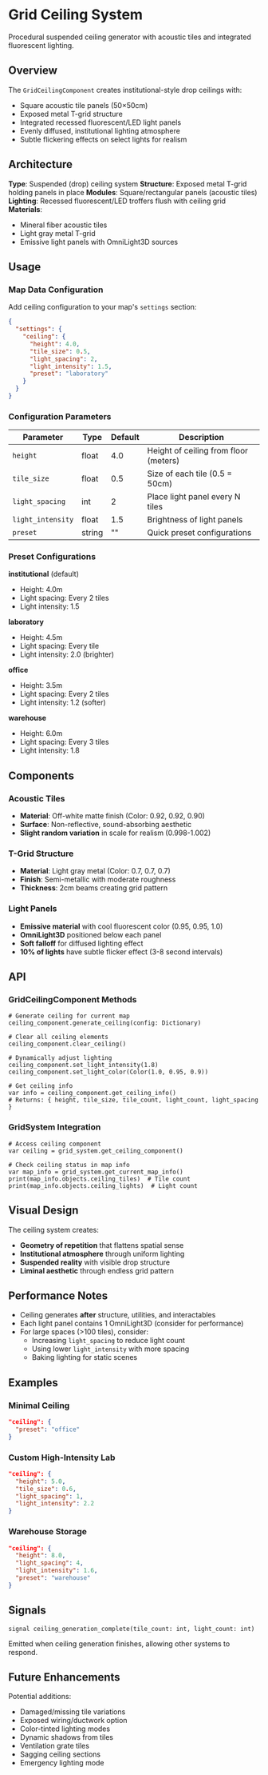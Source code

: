 # Grid Ceiling System

Procedural suspended ceiling generator with acoustic tiles and integrated fluorescent lighting.

## Overview

The `GridCeilingComponent` creates institutional-style drop ceilings with:
- Square acoustic tile panels (50×50cm)
- Exposed metal T-grid structure
- Integrated recessed fluorescent/LED light panels
- Evenly diffused, institutional lighting atmosphere
- Subtle flickering effects on select lights for realism

## Architecture

**Type**: Suspended (drop) ceiling system
**Structure**: Exposed metal T-grid holding panels in place
**Modules**: Square/rectangular panels (acoustic tiles)
**Lighting**: Recessed fluorescent/LED troffers flush with ceiling grid
**Materials**:
- Mineral fiber acoustic tiles
- Light gray metal T-grid
- Emissive light panels with OmniLight3D sources

## Usage

### Map Data Configuration

Add ceiling configuration to your map's `settings` section:

```json
{
  "settings": {
    "ceiling": {
      "height": 4.0,
      "tile_size": 0.5,
      "light_spacing": 2,
      "light_intensity": 1.5,
      "preset": "laboratory"
    }
  }
}
```

### Configuration Parameters

| Parameter | Type | Default | Description |
|-----------|------|---------|-------------|
| `height` | float | 4.0 | Height of ceiling from floor (meters) |
| `tile_size` | float | 0.5 | Size of each tile (0.5 = 50cm) |
| `light_spacing` | int | 2 | Place light panel every N tiles |
| `light_intensity` | float | 1.5 | Brightness of light panels |
| `preset` | string | "" | Quick preset configurations |

### Preset Configurations

**institutional** (default)
- Height: 4.0m
- Light spacing: Every 2 tiles
- Light intensity: 1.5

**laboratory**
- Height: 4.5m
- Light spacing: Every tile
- Light intensity: 2.0 (brighter)

**office**
- Height: 3.5m
- Light spacing: Every 2 tiles
- Light intensity: 1.2 (softer)

**warehouse**
- Height: 6.0m
- Light spacing: Every 3 tiles
- Light intensity: 1.8

## Components

### Acoustic Tiles
- **Material**: Off-white matte finish (Color: 0.92, 0.92, 0.90)
- **Surface**: Non-reflective, sound-absorbing aesthetic
- **Slight random variation** in scale for realism (0.998-1.002)

### T-Grid Structure
- **Material**: Light gray metal (Color: 0.7, 0.7, 0.7)
- **Finish**: Semi-metallic with moderate roughness
- **Thickness**: 2cm beams creating grid pattern

### Light Panels
- **Emissive material** with cool fluorescent color (0.95, 0.95, 1.0)
- **OmniLight3D** positioned below each panel
- **Soft falloff** for diffused lighting effect
- **10% of lights** have subtle flicker effect (3-8 second intervals)

## API

### GridCeilingComponent Methods

```gdscript
# Generate ceiling for current map
ceiling_component.generate_ceiling(config: Dictionary)

# Clear all ceiling elements
ceiling_component.clear_ceiling()

# Dynamically adjust lighting
ceiling_component.set_light_intensity(1.8)
ceiling_component.set_light_color(Color(1.0, 0.95, 0.9))

# Get ceiling info
var info = ceiling_component.get_ceiling_info()
# Returns: { height, tile_size, tile_count, light_count, light_spacing }
```

### GridSystem Integration

```gdscript
# Access ceiling component
var ceiling = grid_system.get_ceiling_component()

# Check ceiling status in map info
var map_info = grid_system.get_current_map_info()
print(map_info.objects.ceiling_tiles)  # Tile count
print(map_info.objects.ceiling_lights)  # Light count
```

## Visual Design

The ceiling system creates:
- **Geometry of repetition** that flattens spatial sense
- **Institutional atmosphere** through uniform lighting
- **Suspended reality** with visible drop structure
- **Liminal aesthetic** through endless grid pattern

## Performance Notes

- Ceiling generates **after** structure, utilities, and interactables
- Each light panel contains 1 OmniLight3D (consider for performance)
- For large spaces (>100 tiles), consider:
  - Increasing `light_spacing` to reduce light count
  - Using lower `light_intensity` with more spacing
  - Baking lighting for static scenes

## Examples

### Minimal Ceiling
```json
"ceiling": {
  "preset": "office"
}
```

### Custom High-Intensity Lab
```json
"ceiling": {
  "height": 5.0,
  "tile_size": 0.6,
  "light_spacing": 1,
  "light_intensity": 2.2
}
```

### Warehouse Storage
```json
"ceiling": {
  "height": 8.0,
  "light_spacing": 4,
  "light_intensity": 1.6,
  "preset": "warehouse"
}
```

## Signals

```gdscript
signal ceiling_generation_complete(tile_count: int, light_count: int)
```

Emitted when ceiling generation finishes, allowing other systems to respond.

## Future Enhancements

Potential additions:
- Damaged/missing tile variations
- Exposed wiring/ductwork option
- Color-tinted lighting modes
- Dynamic shadows from tiles
- Ventilation grate tiles
- Sagging ceiling sections
- Emergency lighting mode
